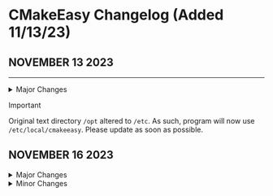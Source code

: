 # CMakeEasy Changelog (Added 11/13/23)

## NOVEMBER 13 2023
----------------

<details>

<summary>Major Changes</summary>

- Program version updated to 1.1
- cmakeeasy txt file directory changed from `/opt/local` to `/etc/local`
- Updated `install.sh` script to remove old text data.

</details>

> [!IMPORTANT]
> Original text directory `/opt` altered to `/etc`. As such, program will now use `/etc/local/cmakeeasy`. Please update as soon as possible.

## NOVEMBER 16 2023

<details>
<summary>Major Changes</summary>
- `build.sh` and `install.sh` check for CMake beforehand
</details>

<details>
<summary>Minor Changes</summary>

- Minor improvements to script error-checking
- Redefined "OS_WINDOWS" to "OS_WIN" for shortening
- Changed program headers to reflect more current C++ standards
- Version update to `1.1.1`

</details>